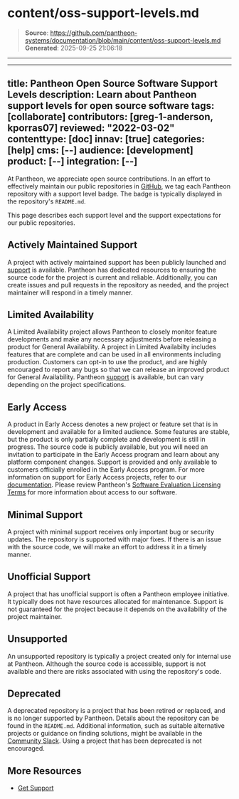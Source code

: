 # content/oss-support-levels.md

> **Source**: https://github.com/pantheon-systems/documentation/blob/main/content/oss-support-levels.md
> **Generated**: 2025-09-25 21:06:18

---

---
title: Pantheon Open Source Software Support Levels
description: Learn about Pantheon support levels for open source software
tags: [collaborate]
contributors: [greg-1-anderson, kporras07]
reviewed: "2022-03-02"
contenttype: [doc]
innav: [true]
categories: [help]
cms: [--]
audience: [development]
product: [--]
integration: [--]
---

At Pantheon, we appreciate open source contributions. In an effort to effectively maintain our public repositories in [GitHub](https://github.com/orgs/pantheon-systems/repositories), we tag each Pantheon repository with a support level badge. The badge is typically displayed in the repository's `README.md`. 

This page describes each support level and the support expectations for our public repositories.

## Actively Maintained Support

A project with actively maintained support has been publicly launched and [support](/guides/support/contact-support/) is available. Pantheon has dedicated resources to ensuring the source code for the project is current and reliable. Additionally, you can create issues and pull requests in the repository as needed, and the project maintainer will respond in a timely manner.

## Limited Availability

A Limited Availability project allows Pantheon to closely monitor feature developments and make any necessary adjustments before releasing a product for General Availability. A project in Limited Availabilty includes features that are complete and can be used in all environments including production. Customers can opt-in to use the product, and are highly encouraged to report any bugs so that we can release an improved product for General Availability. Pantheon [support](/guides/support/contact-support/) is available, but can vary depending on the project specifications. 

## Early Access

A product in Early Access denotes a new project or feature set that is in development and available for a limited audience. Some features are stable, but the product is only partially complete and development is still in progress. The source code is publicly available, but you will need an invitation to participate in the Early Access program and learn about any platform component changes. Support is provided and only available to customers officially enrolled in the Early Access program. For more information on support for Early Access projects, refer to our [documentation](/guides/support/early-access/). Please review Pantheon's [Software Evaluation Licensing Terms](https://legal.pantheon.io/#contract-hkqlbwpxo) for more information about access to our software.

## Minimal Support

A project with minimal support receives only important bug or security updates. The repository is supported with major fixes. If there is an issue with the source code, we will make an effort to address it in a timely manner.

## Unofficial Support

A project that has unofficial support is often a Pantheon employee initiative. It typically does not have resources allocated for maintenance. Support is not guaranteed for the project because it depends on the availability of the project maintainer.

## Unsupported 

An unsupported repository is typically a project created only for internal use at Pantheon. Although the source code is accessible, support is not available and there are risks associated with using the repository's code.

## Deprecated 

A deprecated repository is a project that has been retired or replaced, and is no longer supported by Pantheon. Details about the repository can be found in the `README.md`. Additional information, such as suitable alternative projects or guidance on finding solutions, might be available in the [Community Slack](https://slackin.pantheon.io/). Using a project that has been deprecated is not encouraged.

## More Resources
- [Get Support](/guides/support/)
